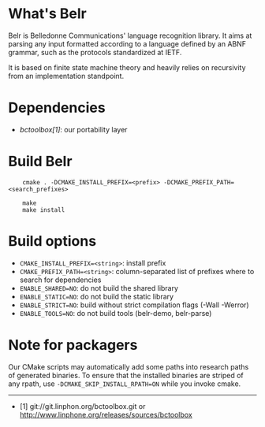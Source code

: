 What's Belr
===========

Belr is Belledonne Communications' language recognition library.
It aims at parsing any input formatted according to a language defined by an ABNF grammar,
such as the protocols standardized at IETF.

It is based on finite state machine theory and heavily relies on recursivity from an implementation standpoint.


Dependencies
============

- *bctoolbox[1]*: our portability layer


Build Belr
==========

		cmake . -DCMAKE_INSTALL_PREFIX=<prefix> -DCMAKE_PREFIX_PATH=<search_prefixes>
		
		make
		make install


Build options
=============

* `CMAKE_INSTALL_PREFIX=<string>`: install prefix
* `CMAKE_PREFIX_PATH=<string>`: column-separated list of prefixes where to search for dependencies
* `ENABLE_SHARED=NO`: do not build the shared library
* `ENABLE_STATIC=NO`: do not build the static library
* `ENABLE_STRICT=NO`: build without strict compilation flags (-Wall -Werror)
* `ENABLE_TOOLS=NO`: do not build tools (belr-demo, belr-parse)


Note for packagers
==================

Our CMake scripts may automatically add some paths into research paths of generated binaries.
To ensure that the installed binaries are striped of any rpath, use `-DCMAKE_SKIP_INSTALL_RPATH=ON`
while you invoke cmake.


-----------------------

* [1] git://git.linphon.org/bctoolbox.git or <http://www.linphone.org/releases/sources/bctoolbox>
